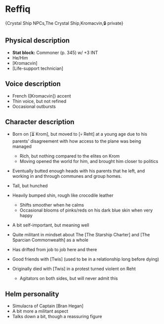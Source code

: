 # Reffiq

{Crystal Ship NPCs,The Crystal Ship,Kromacvin,🔒 private}

## **Physical description**
- **Stat block:** Commoner (p. 345) w/ +3 INT
- He/Him
- [Kromacvin]
- [Life-support technician]

## **Voice description**
- French ([Kromacvin]) accent
- Thin voice, but not refined
- Occasional outbursts

## **Character description**
- Born on [⏳ Krom], but moved to [💀 Reht] at a young age due to his parents' disagreement with how access to the plane was being managed
   - Rich, but nothing compared to the elites on Krom
   - Moving opened the world for him, and brought him closer to politics
- Eventually butted enough heads with his parents that he left, and working in and through communes and group homes.

- Tall, but hunched
- Heavily bumped shin, rough like crocodile leather
   - Shifts smoother when he calms
   - Occasional blooms of pinks/reds on his dark blue skin when very happy
- A bit self-important, but meaning well
- Quite militant in mindset about The [The Starship Charter] and [The Sparcian Commonwealth] as a whole
- Has drifted from job to job here and there

- Good friends with [Twis] (used to be in a relationship long before dying)
- Originally died with [Twis] in a protest turned violent on Reht
   - Agitators on both sides, but will never admit this

## **Helm personality**
- Simulacra of Captain [Bran Hegan]
- A bit more a militant aspect
- Talks down a bit, though a reassuring figure
